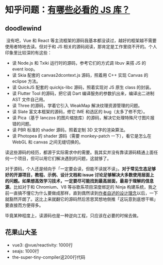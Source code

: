 # 知乎问题：[有哪些必看的 JS 库？](https://www.zhihu.com/question/429436558)

## doodlewind
​
没有吧，Vue 和 React 等主流框架的源码我基本都没读过，越好的框架越不需要使用者特地去读。但对于和 JS 相关的源码阅读，那肯定是工作里绕不开的。个人印象里比较深的有这些：

- 读 Node.js 和 Txiki 运行时的源码，参考它们的方式调 libuv 来搭 JS 的 event loop。
- 读 Skia 配套的 canvas2dcontext.js 源码，照着用 C++ 实现 Canvas 的 eclipse 方法。
- 读 QuickJS 配套的 quickjs-libc 源码，照着实现对 JS 原生 class 的封装。
- 读 Flutter Tool 的源码，把它调 Dart 编译服务的参数扒出来，编译出二进制 AST 文件自己用。
- 读 Three 的源码，学着它引入 WeakMap 解决纹理资源管理的问题。
- 读 Slate 富文本框架的源码，修它 IME 和选区的 bug（太多了修不完）。
- 读 Pica（基于 lanczos 的图片缩放库）的源码，解决它处理特殊尺寸图片报错的问题。
- 读 PBR 标准的 shader 源码，照着定制 3D 文字的渲染算法。
- 读 Photopea 的 shader 源码（需要 monkey-patch 一下），看它是怎么在 WebGL 和 canvas 之间无缝切换的。

读这些源码的经历，都源于实际需求中的需要。我其实并没有靠读源码精通上面任何一个项目，但可以用它们解决遇到的问题，这就够了。

对于源码，个人还是倾向于「一定要会读，但能不读就不读」。**对于常见生态足够好的开源项目，教程、示例、设计文档和 issue 讨论足够解决大多数使用层面上的问题。如果想高效学习技术，一定要尽可能找到最高层面，最易于理解的信息源**。比如对于和 Chromium、V8 等谷歌系项目深度绑定的 Ninja 构建系统，我之前一直搞不懂它为什么要做成那样，直到偶然读到[作者自述的设计理念](http://aosabook.org/en/posa/ninja.html)以后，一下就豁然开朗了。这比上来就翻它的源码然后苦思冥想地倒推「这玩意到底想干嘛」要直接而方便得多。

毕竟某种程度上，读源码也是一种逆向工程，只应该在必要的时候去做。

## 花果山大圣
- vue3: @vue/reactivity: 1000行
- seajs: 1000行
- the-super-tiny-compiler这200行代码